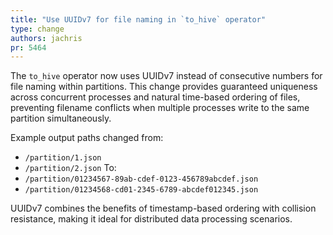 ```yaml
---
title: "Use UUIDv7 for file naming in `to_hive` operator"
type: change
authors: jachris
pr: 5464
---
```


The `to_hive` operator now uses UUIDv7 instead of consecutive numbers for file naming within partitions. This change provides guaranteed uniqueness across concurrent processes and natural time-based ordering of files, preventing filename conflicts when multiple processes write to the same partition simultaneously.

Example output paths changed from:
- `/partition/1.json`
- `/partition/2.json`
To:
- `/partition/01234567-89ab-cdef-0123-456789abcdef.json`
- `/partition/01234568-cd01-2345-6789-abcdef012345.json`

UUIDv7 combines the benefits of timestamp-based ordering with collision resistance, making it ideal for distributed data processing scenarios.

